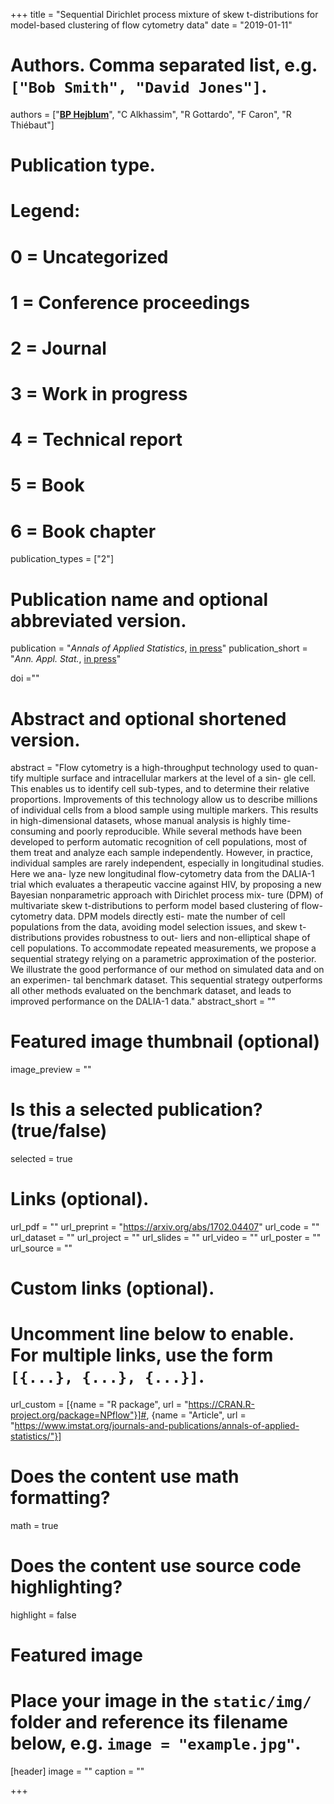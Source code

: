+++
title = "Sequential Dirichlet process mixture of skew t-distributions for model-based clustering of flow cytometry data"
date = "2019-01-11"



# Authors. Comma separated list, e.g. `["Bob Smith", "David Jones"]`.
authors = ["<u>**BP Hejblum**</u>", "C Alkhassim", "R Gottardo", "F Caron", "R Thiébaut"]
# Publication type.
# Legend:
# 0 = Uncategorized
# 1 = Conference proceedings
# 2 = Journal
# 3 = Work in progress
# 4 = Technical report
# 5 = Book
# 6 = Book chapter
publication_types = ["2"]

# Publication name and optional abbreviated version.
publication = "*Annals of Applied Statistics*, [in press](https://www.imstat.org/journals-and-publications/annals-of-applied-statistics/annals-of-applied-statistics-next-issues/)"
publication_short = "*Ann. Appl. Stat.*, [in press](https://www.imstat.org/journals-and-publications/annals-of-applied-statistics/annals-of-applied-statistics-next-issues/)"

doi =""

# Abstract and optional shortened version.
abstract = "Flow cytometry is a high-throughput technology used to quan- tify multiple surface and intracellular markers at the level of a sin- gle cell. This enables us to identify cell sub-types, and to determine their relative proportions. Improvements of this technology allow us to describe millions of individual cells from a blood sample using multiple markers. This results in high-dimensional datasets, whose manual analysis is highly time-consuming and poorly reproducible. While several methods have been developed to perform automatic recognition of cell populations, most of them treat and analyze each sample independently. However, in practice, individual samples are rarely independent, especially in longitudinal studies. Here we ana- lyze new longitudinal flow-cytometry data from the DALIA-1 trial which evaluates a therapeutic vaccine against HIV, by proposing a new Bayesian nonparametric approach with Dirichlet process mix- ture (DPM) of multivariate skew t-distributions to perform model based clustering of flow-cytometry data. DPM models directly esti- mate the number of cell populations from the data, avoiding model selection issues, and skew t-distributions provides robustness to out- liers and non-elliptical shape of cell populations. To accommodate repeated measurements, we propose a sequential strategy relying on a parametric approximation of the posterior. We illustrate the good performance of our method on simulated data and on an experimen- tal benchmark dataset. This sequential strategy outperforms all other methods evaluated on the benchmark dataset, and leads to improved performance on the DALIA-1 data."
abstract_short = ""

# Featured image thumbnail (optional)
image_preview = ""

# Is this a selected publication? (true/false)
selected = true

# Links (optional).
url_pdf = ""
url_preprint = "https://arxiv.org/abs/1702.04407"
url_code = ""
url_dataset = ""
url_project = ""
url_slides = ""
url_video = ""
url_poster = ""
url_source = ""

# Custom links (optional).
# Uncomment line below to enable. For multiple links, use the form `[{...}, {...}, {...}]`.
url_custom = [{name = "R package", url = "https://CRAN.R-project.org/package=NPflow"}]#, {name = "Article", url = "https://www.imstat.org/journals-and-publications/annals-of-applied-statistics/"}]


# Does the content use math formatting?
math = true

# Does the content use source code highlighting?
highlight = false

# Featured image
# Place your image in the `static/img/` folder and reference its filename below, e.g. `image = "example.jpg"`.
[header]
image = ""
caption = ""

+++

